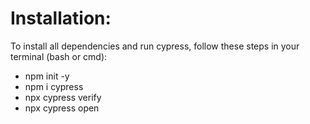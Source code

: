 # Installation:

To install all dependencies and run cypress, follow these steps in your terminal (bash or cmd):

- npm init -y
- npm i cypress
- npx cypress verify
- npx cypress open
